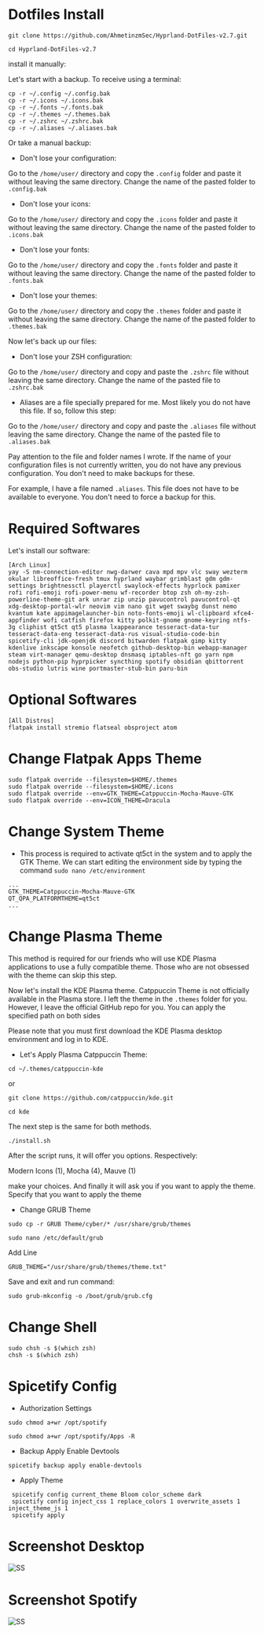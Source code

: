 # Dotfiles Install

```
git clone https://github.com/AhmetinzmSec/Hyprland-DotFiles-v2.7.git
```

```cd Hyprland-DotFiles-v2.7```

install it manually:


Let's start with a backup. To receive using a terminal:

```
cp -r ~/.config ~/.config.bak
cp -r ~/.icons ~/.icons.bak
cp -r ~/.fonts ~/.fonts.bak
cp -r ~/.themes ~/.themes.bak
cp -r ~/.zshrc ~/.zshrc.bak
cp -r ~/.aliases ~/.aliases.bak
```

Or take a manual backup:


- Don't lose your configuration:

Go to the `/home/user/` directory and copy the `.config` folder and paste it without leaving the same directory. Change the name of the pasted folder to `.config.bak`


- Don't lose your icons:

Go to the `/home/user/` directory and copy the `.icons` folder and paste it without leaving the same directory. Change the name of the pasted folder to `.icons.bak`


- Don't lose your fonts:

Go to the `/home/user/` directory and copy the `.fonts` folder and paste it without leaving the same directory. Change the name of the pasted folder to `.fonts.bak`


- Don't lose your themes:

Go to the `/home/user/` directory and copy the `.themes` folder and paste it without leaving the same directory. Change the name of the pasted folder to `.themes.bak`


Now let's back up our files:


- Don't lose your ZSH configuration:

Go to the `/home/user/` directory and copy and paste the `.zshrc` file without leaving the same directory. Change the name of the pasted file to `.zshrc.bak`


- Aliases are a file specially prepared for me. Most likely you do not have this file. If so, follow this step:

Go to the `/home/user/` directory and copy and paste the `.aliases` file without leaving the same directory. Change the name of the pasted file to `.aliases.bak`


Pay attention to the file and folder names I wrote. If the name of your configuration files is not currently written, you do not have any previous configuration. You don't need to make backups for these.

For example, I have a file named `.aliases`. This file does not have to be available to everyone. You don't need to force a backup for this.


# Required Softwares

Let's install our software:

```
[Arch Linux]
yay -S nm-connection-editor nwg-darwer cava mpd mpv vlc sway wezterm okular libreoffice-fresh tmux hyprland waybar grimblast gdm gdm-settings brightnessctl playerctl swaylock-effects hyprlock pamixer rofi rofi-emoji rofi-power-menu wf-recorder btop zsh oh-my-zsh-powerline-theme-git ark unrar zip unzip pavucontrol pavucontrol-qt xdg-desktop-portal-wlr neovim vim nano git wget swaybg dunst nemo kvantum kate appimagelauncher-bin noto-fonts-emoji wl-clipboard xfce4-appfinder wofi catfish firefox kitty polkit-gnome gnome-keyring ntfs-3g cliphist qt5ct qt5 plasma lxappearance tesseract-data-tur tesseract-data-eng tesseract-data-rus visual-studio-code-bin spicetify-cli jdk-openjdk discord bitwarden flatpak gimp kitty kdenlive inkscape konsole neofetch github-desktop-bin webapp-manager steam virt-manager qemu-desktop dnsmasq iptables-nft go yarn npm nodejs python-pip hyprpicker syncthing spotify obsidian qbittorrent obs-studio lutris wine portmaster-stub-bin paru-bin
```

# Optional Softwares

```
[All Distros]
flatpak install stremio flatseal obsproject atom
```

# Change Flatpak Apps Theme

```
sudo flatpak override --filesystem=$HOME/.themes
sudo flatpak override --filesystem=$HOME/.icons
sudo flatpak override --env=GTK_THEME=Catppuccin-Mocha-Mauve-GTK
sudo flatpak override --env=ICON_THEME=Dracula
```

# Change System Theme

- This process is required to activate qt5ct in the system and to apply the GTK Theme. We can start editing the environment side by typing the command `sudo nano /etc/environment`

```
...
GTK_THEME=Catppuccin-Mocha-Mauve-GTK
QT_QPA_PLATFORMTHEME=qt5ct
...
```

# Change Plasma Theme

This method is required for our friends who will use KDE Plasma applications to use a fully compatible theme. Those who are not obsessed with the theme can skip this step.

Now let's install the KDE Plasma theme. Catppuccin Theme is not officially available in the Plasma store. I left the theme in the `.themes` folder for you. However, I leave the official GitHub repo for you. You can apply the specified path on both sides

Please note that you must first download the KDE Plasma desktop environment and log in to KDE.

- Let's Apply Plasma Catppuccin Theme:

```
cd ~/.themes/catppuccin-kde
```

or

```
git clone https://github.com/catppuccin/kde.git

cd kde
```

The next step is the same for both methods.

```./install.sh```

After the script runs, it will offer you options. Respectively:

Modern Icons (1),
Mocha (4),
Mauve (1)

make your choices. And finally it will ask you if you want to apply the theme. Specify that you want to apply the theme

- Change GRUB Theme

```
sudo cp -r GRUB Theme/cyber/* /usr/share/grub/themes

sudo nano /etc/default/grub
```

Add Line
```
GRUB_THEME="/usr/share/grub/themes/theme.txt"
```

Save and exit and run command:

```
sudo grub-mkconfig -o /boot/grub/grub.cfg
```

# Change Shell

```
sudo chsh -s $(which zsh)
chsh -s $(which zsh)
```


# Spicetify Config

- Authorization Settings

```
sudo chmod a+wr /opt/spotify

sudo chmod a+wr /opt/spotify/Apps -R
```

- Backup Apply Enable Devtools

```
spicetify backup apply enable-devtools
```

- Apply Theme

```
 spicetify config current_theme Bloom color_scheme dark
 spicetify config inject_css 1 replace_colors 1 overwrite_assets 1 inject_theme_js 1
 spicetify apply
```

# Screenshot Desktop

![SS](SS.png)

# Screenshot Spotify

![SS](Spotify.png)
